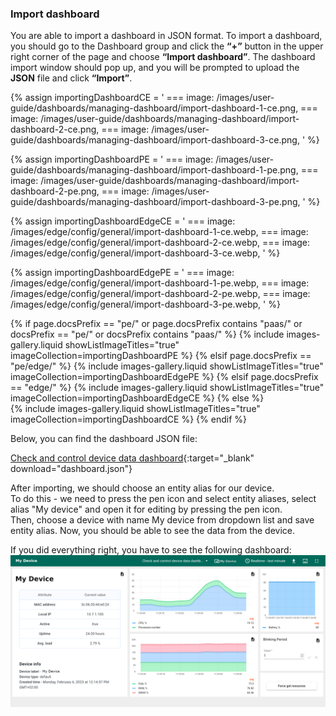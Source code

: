 ### Import dashboard

You are able to import a dashboard in JSON format. To import a dashboard, you should go to the Dashboard group and click
 the **“+”** button in the upper right corner of the page and choose **“Import dashboard”**. The dashboard import window 
should pop up, and you will be prompted to upload the **JSON** file and click **“Import”**.

{% assign importingDashboardCE = '
    ===
        image: /images/user-guide/dashboards/managing-dashboard/import-dashboard-1-ce.png,
    ===
        image: /images/user-guide/dashboards/managing-dashboard/import-dashboard-2-ce.png,
    ===
        image: /images/user-guide/dashboards/managing-dashboard/import-dashboard-3-ce.png,
    '
%}

{% assign importingDashboardPE = '
    ===
        image: /images/user-guide/dashboards/managing-dashboard/import-dashboard-1-pe.png,
    ===
        image: /images/user-guide/dashboards/managing-dashboard/import-dashboard-2-pe.png,
    ===
        image: /images/user-guide/dashboards/managing-dashboard/import-dashboard-3-pe.png,
    '
%}

{% assign importingDashboardEdgeCE = '
    ===
        image: /images/edge/config/general/import-dashboard-1-ce.webp,
    ===
        image: /images/edge/config/general/import-dashboard-2-ce.webp,
    ===
        image: /images/edge/config/general/import-dashboard-3-ce.webp,
'
%}

{% assign importingDashboardEdgePE = '
    ===
        image: /images/edge/config/general/import-dashboard-1-pe.webp,
    ===
        image: /images/edge/config/general/import-dashboard-2-pe.webp,
    ===
        image: /images/edge/config/general/import-dashboard-3-pe.webp,
'
%}

{% if page.docsPrefix == "pe/" or page.docsPrefix contains "paas/" or docsPrefix == "pe/" or docsPrefix contains "paas/" %}
    {% include images-gallery.liquid showListImageTitles="true" imageCollection=importingDashboardPE %}
{% elsif page.docsPrefix == "pe/edge/" %}
    {% include images-gallery.liquid showListImageTitles="true" imageCollection=importingDashboardEdgePE %}
{% elsif page.docsPrefix == "edge/" %}
    {% include images-gallery.liquid showListImageTitles="true" imageCollection=importingDashboardEdgeCE %}
{% else %}  
    {% include images-gallery.liquid showListImageTitles="true" imageCollection=importingDashboardCE %}
{% endif %}

Below, you can find the dashboard JSON file:

[Check and control device data dashboard](/docs/devices-library/resources/dashboards/minicomputers/dashboard.json){:target="_blank" download="dashboard.json"}

After importing, we should choose an entity alias for our device.  
To do this - we need to press the pen icon and select entity aliases, select alias "My device" and open it for editing by pressing the pen icon.    
Then, choose a device with name My device from dropdown list and save entity alias. Now, you should be able to see the data from the device. 

If you did everything right, you have to see the following dashboard:
![dashboard](/images/devices-library/basic/single-board-computers/minicomputer-dashboard.png)
